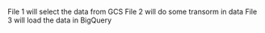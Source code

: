 File 1 will select the data from GCS
File 2 will do some transorm in data
File 3 will load the data in BigQuery
